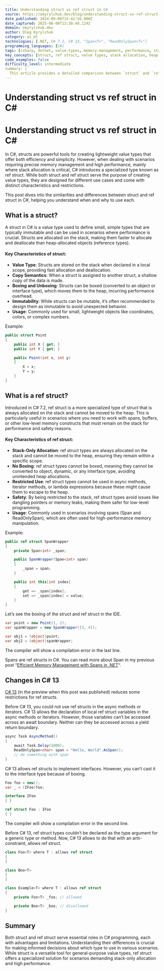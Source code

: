 ```yaml
---
title: Understanding struct vs ref struct in C#
source: https://okyrylchuk.dev/blog/understanding-struct-vs-ref-struct-in-csharp/?utm_source=emailoctopus&utm_medium=email&utm_campaign=Struct%20vs%20Ref%20struct
date_published: 2024-09-06T15:42:56.000Z
date_captured: 2025-08-08T13:38:48.124Z
domain: okyrylchuk.dev
author: Oleg Kyrylchuk
category: ai_ml
technologies: [.NET, C# 7.2, C# 13, "Span<T>", "ReadOnlySpan<T>"]
programming_languages: [C#]
tags: [csharp, dotnet, value-types, memory-management, performance, stack-allocation, ref-struct, struct, csharp-language-features]
key_concepts: [struct, ref struct, value types, stack allocation, heap allocation, boxing, immutability, C# language versions, "Span<T>"]
code_examples: false
difficulty_level: intermediate
summary: |
  This article provides a detailed comparison between `struct` and `ref struct` in C#, highlighting their distinct characteristics and appropriate use cases. It explains that `structs` are versatile value types allocated on the stack, while `ref structs`, introduced in C# 7.2, are strictly stack-allocated and prevent boxing for high-performance, low-level memory operations like `Span<T>`. The post also covers significant relaxations and new capabilities for `ref structs` introduced in C# 13, such as local variable declarations in async/iterator methods and interface implementation. Understanding these differences is crucial for optimizing memory management and performance in C# applications.
---
```

# Understanding struct vs ref struct in C#

# Understanding struct vs ref struct in C#

In C#, structs are powerful tools for creating lightweight value types that offer both efficiency and simplicity. However, when dealing with scenarios requiring precise memory management and high performance, mainly where stack allocation is critical, C# introduces a specialized type known as ref struct. While both struct and ref struct serve the purpose of creating value types, they are designed for different use cases and come with distinct characteristics and restrictions.

This post dives into the similarities and differences between struct and ref struct in C#, helping you understand when and why to use each.

## What is a struct?

A struct in C# is a value type used to define small, simple types that are typically immutable and can be used in scenarios where performance is crucial. Structs are allocated on the stack, making them faster to allocate and deallocate than heap-allocated objects (reference types).

#### Key Characteristics of struct:

*   **Value Type**: Structs are stored on the stack when declared in a local scope, providing fast allocation and deallocation.
*   **Copy Semantics**: When a struct is assigned to another struct, a shallow copy of the data is made.
*   **Boxing and Unboxing**: Structs can be boxed (converted to an object or interface type), which moves them to the heap, incurring performance overhead.
*   **Immutability**: While structs can be mutable, it’s often recommended to design them as immutable to avoid unexpected behavior.
*   **Usage**: Commonly used for small, lightweight objects like coordinates, colors, or complex numbers.

Example:

```csharp
public struct Point
{
    public int X { get; }
    public int Y { get; }

    public Point(int x, int y)
    {
        X = x;
        Y = y;
    }
}
```

## What is a ref struct?

Introduced in C# 7.2, ref struct is a more specialized type of struct that is always allocated on the stack and cannot be moved to the heap. This is particularly useful in scenarios where you need to work with spans, buffers, or other low-level memory constructs that must remain on the stack for performance and safety reasons.

#### Key Characteristics of ref struct:

*   **Stack-Only Allocation**: ref struct types are always allocated on the stack and cannot be moved to the heap, ensuring they remain within a specific scope.
*   **No Boxing**: ref struct types cannot be boxed, meaning they cannot be converted to object, dynamic, or any interface type, avoiding unintended heap allocations.
*   **Restricted Use**: ref struct types cannot be used in async methods, iterator methods, or lambda expressions because these might cause them to escape to the heap.
*   **Safety**: By being restricted to the stack, ref struct types avoid issues like dangling pointers or memory leaks, making them safer for low-level programming.
*   **Usage**: Commonly used in scenarios involving spans (Span<T> and ReadOnlySpan<T>), which are often used for high-performance memory manipulation.

Example:

```csharp
public ref struct SpanWrapper
{
    private Span<int> _span;

    public SpanWrapper(Span<int> span)
    {
        _span = span;
    }

    public int this[int index]
    {
        get => _span[index];
        set => _span[index] = value;
    }
}
```

Let’s see the boxing of the struct and ref struct in the IDE.

```csharp
var point = new Point(1, 2);
var spanWrapper = new SpanWrapper([3, 4]);

var obj1 = (object)point;
var obj2 = (object)spanWrapper;
```

The compiler will show a compilation error in the last line.

Spans are ref structs in C#. You can read more about Span in my previous post “[Efficient Memory Management with Spans in .NET](/blog/efficient-memory-management-with-spans-in-dotnet/)“.

## Changes in C# 13

[C# 13](/blog/whats-new-in-charp13/ "C# 13") (in the preview when this post was published) reduces some restrictions for ref structs.

Before C# 13, you could not use ref structs in the async methods or iterators. C# 13 allows the declaration of local ref struct variables in the async methods or iterators. However, those variables can’t be accessed across an await boundary. Neither can they be accessed across a yield return boundary.

```csharp
async Task AsyncMethod()
{
    await Task.Delay(1000);
    ReadOnlySpan<char> span = "Hello, World".AsSpan();
    // do something with span
}
```

C# 13 allows ref structs to implement interfaces. However, you can’t cast it to the interface type because of boxing.

```csharp
Foo foo = new();
var _ = (IFoo)foo;

interface IFoo
{ }

ref struct Foo : IFoo
{ }
```

The compiler will show a compilation error in the second line.

Before C# 13, ref struct types couldn’t be declared as the type argument for a generic type or method. Now, C# 13 allows to do that with an anti-constraint, allows ref struct.

```csharp
class Foo<T> where T : allows ref struct
{
}

class Boo<T>
{
}

class Example<T> where T : allows ref struct
{
    private Foo<T> _foo; // allowed

    private Boo<T> _boo; // disallowed
}
```

## Summary

Both struct and ref struct serve essential roles in C# programming, each with advantages and limitations. Understanding their differences is crucial for making informed decisions about which type to use in various scenarios. While struct is a versatile tool for general-purpose value types, ref struct offers a specialized solution for scenarios demanding stack-only allocation and high performance.
